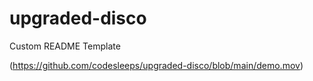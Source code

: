 # upgraded-disco
Custom README Template


(https://github.com/codesleeps/upgraded-disco/blob/main/demo.mov)

